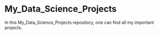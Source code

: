 # My_Data_Science_Projects
In this My_Data_Science_Projects repository, one can find all my important projects.
